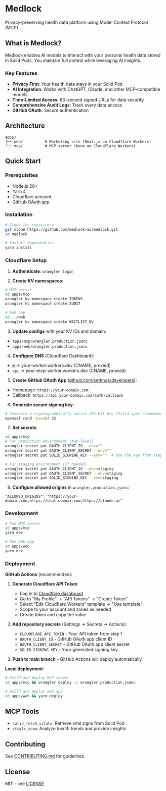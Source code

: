# Medlock

Privacy-preserving health data platform using Model Context Protocol (MCP).

## What is Medlock?

Medlock enables AI models to interact with your personal health data stored in Solid Pods. You maintain full control while leveraging AI insights.

### Key Features

- **Privacy First**: Your health data stays in your Solid Pod
- **AI Integration**: Works with ChatGPT, Claude, and other MCP-compatible models
- **Time-Limited Access**: 60-second signed URLs for data security
- **Comprehensive Audit Logs**: Track every data access
- **GitHub OAuth**: Secure authentication

## Architecture

```
apps/
├── web/          # Marketing site (Next.js on Cloudflare Workers)
└── mcp/          # MCP server (Hono on Cloudflare Workers)
```

## Quick Start

### Prerequisites

- Node.js 20+
- Yarn 4
- Cloudflare account
- GitHub OAuth app

### Installation

```bash
# Clone the repository
git clone https://github.com/medlock-ai/medlock.git
cd medlock

# Install dependencies
yarn install
```

### Cloudflare Setup

1. **Authenticate**: `wrangler login`

2. **Create KV namespaces**:
```bash
# MCP server
cd apps/mcp
wrangler kv namespace create TOKENS
wrangler kv namespace create AUDIT

# Web app
cd ../web
wrangler kv namespace create WAITLIST_KV
```

3. **Update configs** with your KV IDs and domain:
- `apps/mcp/wrangler.production.jsonc`
- `apps/web/wrangler.production.jsonc`

4. **Configure DNS** (Cloudflare Dashboard):
- `@` → your-worker.workers.dev (CNAME, proxied)
- `api` → your-mcp-worker.workers.dev (CNAME, proxied)

5. **Create GitHub OAuth App** ([github.com/settings/developers](https://github.com/settings/developers)):
- Homepage: `https://your-domain.com`
- Callback: `https://api.your-domain.com/auth/callback`

6. **Generate secure signing key**:
```bash
# Generate a cryptographically secure 256-bit key (Solid spec recommendation)
openssl rand -base64 32
```

7. **Set secrets**:
```bash
cd apps/mcp
# For production environment (top-level)
wrangler secret put OAUTH_CLIENT_ID --env=""
wrangler secret put OAUTH_CLIENT_SECRET --env=""
wrangler secret put SOLID_SIGNING_KEY --env=""  # Use the key from step 6

# For staging environment (if needed)
wrangler secret put OAUTH_CLIENT_ID --env=staging
wrangler secret put OAUTH_CLIENT_SECRET --env=staging
wrangler secret put SOLID_SIGNING_KEY --env=staging
```

8. **Configure allowed origins** in `wrangler.production.jsonc`:
```jsonc
"ALLOWED_ORIGINS": "https://your-domain.com,https://chat.openai.com,https://claude.ai"
```

### Development

```bash
# Run MCP server
cd apps/mcp
yarn dev

# Run web app
cd apps/web
yarn dev
```

### Deployment

**GitHub Actions** (recommended):

1. **Generate Cloudflare API Token**:
   - Log in to [Cloudflare dashboard](https://dash.cloudflare.com)
   - Go to "My Profile" → "API Tokens" → "Create Token"
   - Select "Edit Cloudflare Workers" template → "Use template"
   - Scope to your account and zones as needed
   - Create token and copy the value

2. **Add repository secrets** (Settings → Secrets → Actions):
   - `CLOUDFLARE_API_TOKEN` - Your API token from step 1
   - `OAUTH_CLIENT_ID` - GitHub OAuth app client ID
   - `OAUTH_CLIENT_SECRET` - GitHub OAuth app client secret
   - `SOLID_SIGNING_KEY` - Your generated signing key

3. **Push to main branch** - GitHub Actions will deploy automatically

**Local deployment**:
```bash
# Build and deploy MCP server
cd apps/mcp && wrangler deploy -c wrangler.production.jsonc

# Build and deploy web app  
cd apps/web && yarn deploy
```

## MCP Tools

- `solid_fetch_vitals`: Retrieve vital signs from Solid Pod
- `vitals_scan`: Analyze health trends and provide insights

## Contributing

See [CONTRIBUTING.md](CONTRIBUTING.md) for guidelines.

## License

MIT - see [LICENSE](LICENSE)